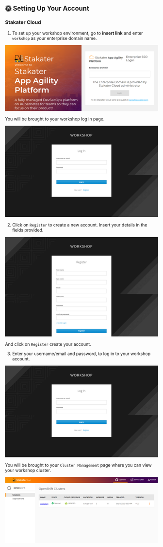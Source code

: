 ## 🌞 Setting Up Your Account

### Stakater Cloud

1. To set up your workshop environment, go to **insert link** and enter `workshop` as your enterprise domain name.



 ![login-page](./images/workshop_login.png)
 
 
 
 You will be brought to your workshop log in page.
 
 
 
 ![login-page2](./images/workshop_login2.png)
 
 
 
 2. Click on `Register` to create a new account. Insert your details in the fields provided. 
 
 
 ![register-page](./images/workshop_register.png)
 

And click on `Register` create your account.


3.  Enter your username/email and password, to log in to your workshop account.
 
 
 ![login-page2](./images/workshop_login2.png)
 
 
 You will be brought to your `Cluster Management` page where you can view your workshop cluster.



![cluster-page](./images/cluster_management_page.png)







  

  
  
 
 
 
 

